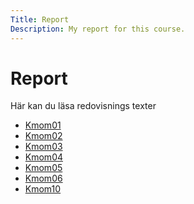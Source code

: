 ```yaml
---
Title: Report
Description: My report for this course.
---
```

Report
===
Här kan du läsa redovisnings texter

* [Kmom01](report/kmom01)
* [Kmom02](report/kmom02)
* [Kmom03](report/kmom03)
* [Kmom04](report/kmom04)
* [Kmom05](report/kmom05)
* [Kmom06](report/kmom06)
* [Kmom10](report/kmom10)